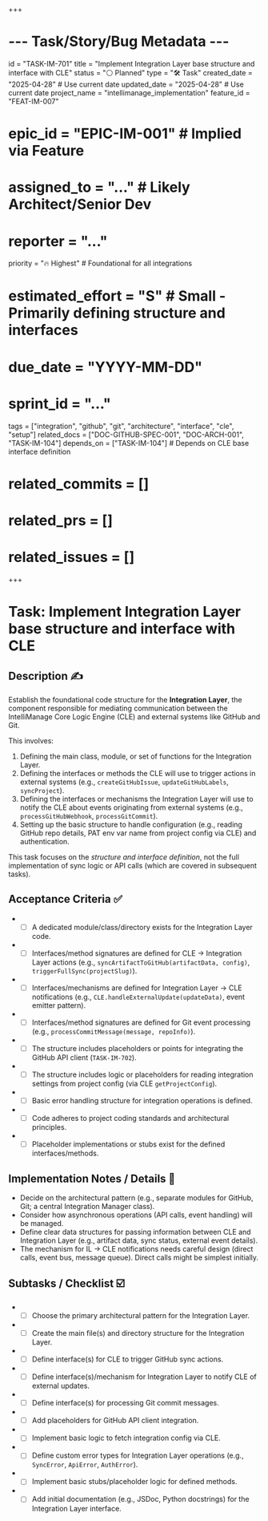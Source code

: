+++
# --- Task/Story/Bug Metadata ---
id = "TASK-IM-701"
title = "Implement Integration Layer base structure and interface with CLE"
status = "⚪️ Planned"
type = "🛠️ Task"
created_date = "2025-04-28" # Use current date
updated_date = "2025-04-28" # Use current date
project_name = "intellimanage_implementation"
feature_id = "FEAT-IM-007"
# epic_id = "EPIC-IM-001" # Implied via Feature
# assigned_to = "..." # Likely Architect/Senior Dev
# reporter = "..."
priority = "🔥 Highest" # Foundational for all integrations
# estimated_effort = "S" # Small - Primarily defining structure and interfaces
# due_date = "YYYY-MM-DD"
# sprint_id = "..."
tags = ["integration", "github", "git", "architecture", "interface", "cle", "setup"]
related_docs = ["DOC-GITHUB-SPEC-001", "DOC-ARCH-001", "TASK-IM-104"]
depends_on = ["TASK-IM-104"] # Depends on CLE base interface definition
# related_commits = []
# related_prs = []
# related_issues = []
+++

# Task: Implement Integration Layer base structure and interface with CLE

## Description ✍️

Establish the foundational code structure for the **Integration Layer**, the component responsible for mediating communication between the IntelliManage Core Logic Engine (CLE) and external systems like GitHub and Git.

This involves:
1.  Defining the main class, module, or set of functions for the Integration Layer.
2.  Defining the interfaces or methods the CLE will use to trigger actions in external systems (e.g., `createGitHubIssue`, `updateGitHubLabels`, `syncProject`).
3.  Defining the interfaces or mechanisms the Integration Layer will use to notify the CLE about events originating from external systems (e.g., `processGitHubWebhook`, `processGitCommit`).
4.  Setting up the basic structure to handle configuration (e.g., reading GitHub repo details, PAT env var name from project config via CLE) and authentication.

This task focuses on the *structure and interface definition*, not the full implementation of sync logic or API calls (which are covered in subsequent tasks).

## Acceptance Criteria ✅

*   - [ ] A dedicated module/class/directory exists for the Integration Layer code.
*   - [ ] Interfaces/method signatures are defined for CLE -> Integration Layer actions (e.g., `syncArtifactToGitHub(artifactData, config)`, `triggerFullSync(projectSlug)`).
*   - [ ] Interfaces/mechanisms are defined for Integration Layer -> CLE notifications (e.g., `CLE.handleExternalUpdate(updateData)`, event emitter pattern).
*   - [ ] Interfaces/method signatures are defined for Git event processing (e.g., `processCommitMessage(message, repoInfo)`).
*   - [ ] The structure includes placeholders or points for integrating the GitHub API client (`TASK-IM-702`).
*   - [ ] The structure includes logic or placeholders for reading integration settings from project config (via CLE `getProjectConfig`).
*   - [ ] Basic error handling structure for integration operations is defined.
*   - [ ] Code adheres to project coding standards and architectural principles.
*   - [ ] Placeholder implementations or stubs exist for the defined interfaces/methods.

## Implementation Notes / Details 📝

*   Decide on the architectural pattern (e.g., separate modules for GitHub, Git; a central Integration Manager class).
*   Consider how asynchronous operations (API calls, event handling) will be managed.
*   Define clear data structures for passing information between CLE and Integration Layer (e.g., artifact data, sync status, external event details).
*   The mechanism for IL -> CLE notifications needs careful design (direct calls, event bus, message queue). Direct calls might be simplest initially.

## Subtasks / Checklist ☑️

*   - [ ] Choose the primary architectural pattern for the Integration Layer.
*   - [ ] Create the main file(s) and directory structure for the Integration Layer.
*   - [ ] Define interface(s) for CLE to trigger GitHub sync actions.
*   - [ ] Define interface(s)/mechanism for Integration Layer to notify CLE of external updates.
*   - [ ] Define interface(s) for processing Git commit messages.
*   - [ ] Add placeholders for GitHub API client integration.
*   - [ ] Implement basic logic to fetch integration config via CLE.
*   - [ ] Define custom error types for Integration Layer operations (e.g., `SyncError`, `ApiError`, `AuthError`).
*   - [ ] Implement basic stubs/placeholder logic for defined methods.
*   - [ ] Add initial documentation (e.g., JSDoc, Python docstrings) for the Integration Layer interface.